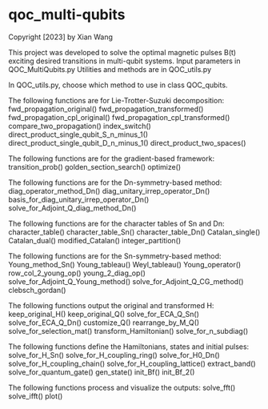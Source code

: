 # qoc_multi-qubits

Copyright [2023] by Xian Wang

This project was developed to solve the optimal magnetic pulses B(t) exciting desired transitions in multi-qubit systems.
Input parameters in QOC_MultiQubits.py
Utilities and methods are in QOC_utils.py

In QOC_utils.py, choose which method to use in class QOC_qubits.

The following functions are for Lie-Trotter-Suzuki decomposition:
fwd_propagation_original()
fwd_propagation_transformed()
fwd_propagation_cpl_original()
fwd_propagation_cpl_transformed()
compare_two_propagation()
index_switch()
direct_product_single_qubit_S_n_minus_1()
direct_product_single_qubit_D_n_minus_1()
direct_product_two_spaces()

The following functions are for the gradient-based framework:
transition_prob()
golden_section_search()
optimize()

The following functions are for the Dn-symmetry-based method:
diag_operator_method_Dn()
diag_unitary_irrep_operator_Dn()
basis_for_diag_unitary_irrep_operator_Dn()
solve_for_Adjoint_Q_diag_method_Dn()

The following functions are for the character tables of Sn and Dn:
character_table()
character_table_Sn()
character_table_Dn()
Catalan_single()
Catalan_dual()
modified_Catalan()
integer_partition()

The following functions are for the Sn-symmetry-based method:
Young_method_Sn()
Young_tableau()
Weyl_tableau()
Young_operator()
row_col_2_young_op()
young_2_diag_op()
solve_for_Adjoint_Q_Young_method()
solve_for_Adjoint_Q_CG_method()
clebsch_gordan()

The following functions output the original and transformed H:
keep_original_H()
keep_original_Q()
solve_for_ECA_Q_Sn()
solve_for_ECA_Q_Dn()
customize_Q()
rearrange_by_M_Q()
solve_for_selection_mat()
transform_Hamiltonian()
solve_for_n_subdiag()

The following functions define the Hamiltonians, states and initial pulses:
solve_for_H_Sn()
solve_for_H_coupling_ring()
solve_for_H0_Dn()
solve_for_H_coupling_chain()
solve_for_H_coupling_lattice()
extract_band()
solve_for_quantum_gate()
gen_state()
init_Bf()
init_Bf_2()

The following functions process and visualize the outputs:
solve_fft()
solve_ifft()
plot()
